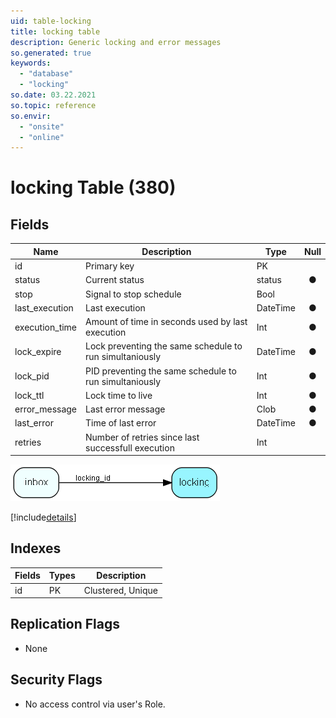 ```yaml
---
uid: table-locking
title: locking table
description: Generic locking and error messages
so.generated: true
keywords:
  - "database"
  - "locking"
so.date: 03.22.2021
so.topic: reference
so.envir:
  - "onsite"
  - "online"
---
```


# locking Table (380)

## Fields

| Name | Description | Type | Null |
|------|-------------|------|:----:|
|id|Primary key|PK| |
|status|Current status|status|&#x25CF;|
|stop|Signal to stop schedule|Bool| |
|last\_execution|Last execution|DateTime|&#x25CF;|
|execution\_time|Amount of time in seconds used by last execution|Int|&#x25CF;|
|lock\_expire|Lock preventing the same schedule to run simultaniously|DateTime|&#x25CF;|
|lock\_pid|PID preventing the same schedule to run simultaniously|Int|&#x25CF;|
|lock\_ttl|Lock time to live|Int|&#x25CF;|
|error\_message|Last error message|Clob|&#x25CF;|
|last\_error|Time of last error|DateTime|&#x25CF;|
|retries|Number of retries since last successfull execution|Int| |


![locking table relationship diagram](./media/locking.png)

[!include[details](./includes/locking.md)]

## Indexes

| Fields | Types | Description |
|--------|-------|-------------|
|id |PK |Clustered, Unique |

## Replication Flags

* None

## Security Flags

* No access control via user's Role.

